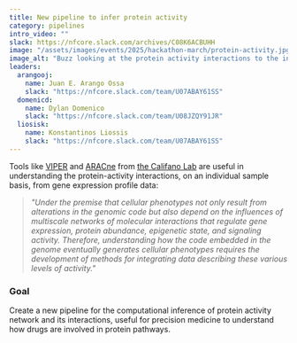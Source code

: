 ```yaml
---
title: New pipeline to infer protein activity
category: pipelines
intro_video: ""
slack: https://nfcore.slack.com/archives/C08K6ACBUHH
image: "/assets/images/events/2025/hackathon-march/protein-activity.jpg"
image_alt: "Buzz looking at the protein activity interactions to the infinity and beyond"
leaders:
  arangooj:
    name: Juan E. Arango Ossa
    slack: "https://nfcore.slack.com/team/U07ABAY61SS"
  domenicd:
    name: Dylan Domenico
    slack: "https://nfcore.slack.com/team/U08JZQY91JR"
  liosisk:
    name: Konstantinos Liossis
    slack: "https://nfcore.slack.com/team/U07ABAY61SS"
---
```


Tools like [VIPER](https://static1.squarespace.com/static/5697c2e5e0327ca6778bc453/t/56f40934f8baf3727f8e7e78/1458833718573/Viper.pdf) and [ARACne](https://github.com/califano-lab/ARACNe3) from [the Califano Lab](https://califano.c2b2.columbia.edu) are useful in understanding the protein-activity interactions, on an individual sample basis, from gene expression profile data:
> _"Under the premise that cellular phenotypes not only result from alterations in the genomic code but also depend on the influences of multiscale networks of molecular interactions that regulate gene expression, protein abundance, epigenetic state, and signaling activity. Therefore, understanding how the code embedded in the genome eventually generates cellular phenotypes requires the development of methods for integrating data describing these various levels of activity."_

### Goal

Create a new pipeline for the computational inference of protein activity network and its interactions, useful for precision medicine to understand how drugs are involved in protein pathways.
